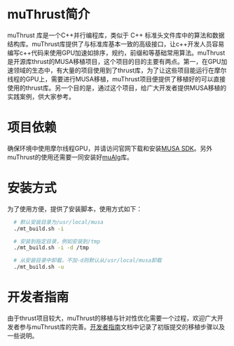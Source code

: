 # muThrust简介
muThrust 库是一个C++并行编程库，类似于 C++ 标准头文件库中的算法和数据结构库。muThrust库提供了与标准库基本一致的高级接口，让c++开发人员容易编写c++代码来使用GPU加速如排序，规约，前缀和等基础常用算法。muThrust是开源库thrust的MUSA移植项目，这个项目的目的主要有两点。第一，在GPU加速领域的生态中，有大量的项目使用到了thrust库，为了让这些项目能运行在摩尔线程的GPU上，需要进行MUSA移植，muThrust项目便提供了移植好的可以直接使用的thrust库。另一个目的是，通过这个项目，给广大开发者提供MUSA移植的实践案例，供大家参考。
# 项目依赖
确保环境中使用摩尔线程GPU，并请访问官网下载和安装[MUSA SDK](https://developer.mthreads.com/sdk/download/musa)。另外muThrust的使用还需要一同安装好[muAlg](https://github.com/MooreThreads/muAlg)库。
# 安装方式
为了使用方便，提供了安装脚本，使用方式如下：
```bash
  # 默认安装目录为/usr/local/musa
  ./mt_build.sh -i

  # 安装到指定目录，例如安装到/tmp
  ./mt_build.sh -i -d /tmp

  # 从安装目录中卸载，不加-d则默认从/usr/local/musa卸载
  ./mt_build.sh -u
```

# 开发者指南
由于thrust项目较大，muThrust的移植与针对性优化需要一个过程，欢迎广大开发者参与muThrust库的完善。[开发者指南](./DevelopGuide.md)文档中记录了初版提交的移植步骤以及一些说明。